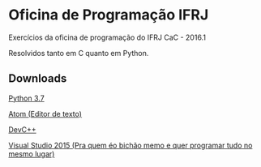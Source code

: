 # Oficina de Programação IFRJ
Exercícios da oficina de programação do IFRJ CaC - 2016.1

Resolvidos tanto em C quanto em Python.

## Downloads

[Python 3.7](https://www.python.org/)

[Atom (Editor de texto)](http://atom.io/)

[DevC++](https://sourceforge.net/projects/orwelldevcpp/)

[Visual Studio 2015 (Pra quem éo bichão memo e quer programar tudo no mesmo lugar)](https://www.visualstudio.com/en-us/downloads/download-visual-studio-vs.aspx)
